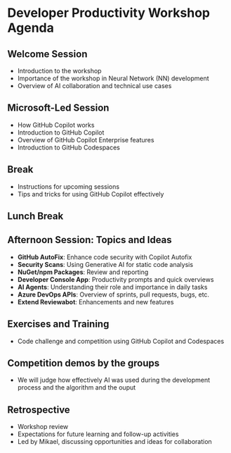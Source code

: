 # Developer Productivity Workshop Agenda  
  
## Welcome Session  
- Introduction to the workshop  
- Importance of the workshop in Neural Network (NN) development  
- Overview of AI collaboration and technical use cases  
  
## Microsoft-Led Session  
- How GitHub Copilot works  
- Introduction to GitHub Copilot  
- Overview of GitHub Copilot Enterprise features  
- Introduction to GitHub Codespaces  
  
## Break  
- Instructions for upcoming sessions  
- Tips and tricks for using GitHub Copilot effectively  
  
## Lunch Break  
  
## Afternoon Session: Topics and Ideas  
- **GitHub AutoFix**: Enhance code security with Copilot Autofix  
- **Security Scans**: Using Generative AI for static code analysis  
- **NuGet/npm Packages**: Review and reporting  
- **Developer Console App**: Productivity prompts and quick overviews  
- **AI Agents**: Understanding their role and importance in daily tasks  
- **Azure DevOps APIs**: Overview of sprints, pull requests, bugs, etc.  
- **Extend Reviewabot**: Enhancements and new features  
  
## Exercises and Training  
- Code challenge and competition using GitHub Copilot and Codespaces  
  
## Competition demos by the groups  
- We will judge how effectively AI was used during the development process and the algorithm and the ouput
  
## Retrospective  
- Workshop review  
- Expectations for future learning and follow-up activities  
- Led by Mikael, discussing opportunities and ideas for collaboration  
